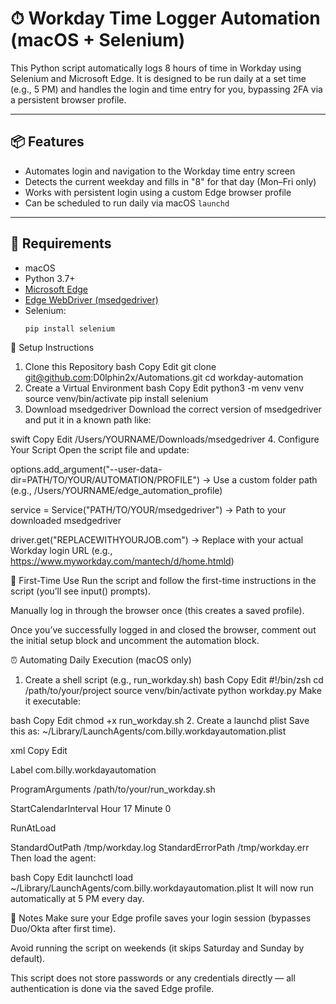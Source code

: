 # ⏱ Workday Time Logger Automation (macOS + Selenium)

This Python script automatically logs 8 hours of time in Workday using Selenium and Microsoft Edge. It is designed to be run daily at a set time (e.g., 5 PM) and handles the login and time entry for you, bypassing 2FA via a persistent browser profile.

---

## 📦 Features

- Automates login and navigation to the Workday time entry screen  
- Detects the current weekday and fills in "8" for that day (Mon–Fri only)  
- Works with persistent login using a custom Edge browser profile  
- Can be scheduled to run daily via macOS `launchd`

---

## 🧰 Requirements

- macOS  
- Python 3.7+  
- [Microsoft Edge](https://www.microsoft.com/edge)  
- [Edge WebDriver (msedgedriver)](https://developer.microsoft.com/en-us/microsoft-edge/tools/webdriver/)  
- Selenium:
  ```bash
  pip install selenium
🔧 Setup Instructions
1. Clone this Repository
bash
Copy
Edit
git clone git@github.com:D0lphin2x/Automations.git 
cd workday-automation
2. Create a Virtual Environment
bash
Copy
Edit
python3 -m venv venv
source venv/bin/activate
pip install selenium
3. Download msedgedriver
Download the correct version of msedgedriver and put it in a known path like:

swift
Copy
Edit
/Users/YOURNAME/Downloads/msedgedriver
4. Configure Your Script
Open the script file and update:

options.add_argument("--user-data-dir=PATH/TO/YOUR/AUTOMATION/PROFILE")
→ Use a custom folder path (e.g., /Users/YOURNAME/edge_automation_profile)

service = Service("PATH/TO/YOUR/msedgedriver")
→ Path to your downloaded msedgedriver

driver.get("REPLACEWITHYOURJOB.com")
→ Replace with your actual Workday login URL (e.g., https://www.myworkday.com/mantech/d/home.htmld)

🧪 First-Time Use
Run the script and follow the first-time instructions in the script (you’ll see input() prompts).

Manually log in through the browser once (this creates a saved profile).

Once you’ve successfully logged in and closed the browser, comment out the initial setup block and uncomment the automation block.

⏰ Automating Daily Execution (macOS only)
1. Create a shell script (e.g., run_workday.sh)
bash
Copy
Edit
#!/bin/zsh
cd /path/to/your/project
source venv/bin/activate
python workday.py
Make it executable:

bash
Copy
Edit
chmod +x run_workday.sh
2. Create a launchd plist
Save this as:
~/Library/LaunchAgents/com.billy.workdayautomation.plist

xml
Copy
Edit
<?xml version="1.0" encoding="UTF-8"?>
<!DOCTYPE plist PUBLIC "-//Apple//DTD PLIST 1.0//EN"
 "http://www.apple.com/DTDs/PropertyList-1.0.dtd">
<plist version="1.0">
<dict>
  <key>Label</key>
  <string>com.billy.workdayautomation</string>

  <key>ProgramArguments</key>
  <array>
    <string>/path/to/your/run_workday.sh</string>
  </array>

  <key>StartCalendarInterval</key>
  <dict>
    <key>Hour</key>
    <integer>17</integer>
    <key>Minute</key>
    <integer>0</integer>
  </dict>

  <key>RunAtLoad</key>
  <true/>

  <key>StandardOutPath</key>
  <string>/tmp/workday.log</string>
  <key>StandardErrorPath</key>
  <string>/tmp/workday.err</string>
</dict>
</plist>
Then load the agent:

bash
Copy
Edit
launchctl load ~/Library/LaunchAgents/com.billy.workdayautomation.plist
It will now run automatically at 5 PM every day.

🚨 Notes
Make sure your Edge profile saves your login session (bypasses Duo/Okta after first time).

Avoid running the script on weekends (it skips Saturday and Sunday by default).

This script does not store passwords or any credentials directly — all authentication is done via the saved Edge profile.
